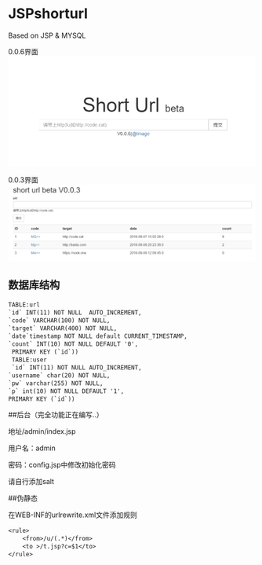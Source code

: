 # JSPshorturl
Based on JSP &amp; MYSQL

0.0.6界面
![screenshots](https://raw.githubusercontent.com/tusik/JSPshorturl/master/screenshots/0.0.6.png)

0.0.3界面
![screenshots](https://raw.githubusercontent.com/tusik/JSPshorturl/master/screenshots/0.0.3.png)

## 数据库结构

```mysql
TABLE:url
`id` INT(11) NOT NULL  AUTO_INCREMENT,
`code` VARCHAR(100) NOT NULL,
`target` VARCHAR(400) NOT NULL,
`date`timestamp NOT NULL default CURRENT_TIMESTAMP,
`count` INT(10) NOT NULL DEFAULT '0',
 PRIMARY KEY (`id`))
 TABLE:user
 `id` INT(11) NOT NULL AUTO_INCREMENT,
`username` char(20) NOT NULL,
`pw` varchar(255) NOT NULL,
`p` int(10) NOT NULL DEFAULT '1',
PRIMARY KEY (`id`))
```
##后台（完全功能正在编写..）

地址/admin/index.jsp

用户名：admin

密码：config.jsp中修改初始化密码

请自行添加salt

##伪静态

在WEB-INF的urlrewrite.xml文件添加规则

```
<rule>
    <from>/u/(.*)</from>
    <to >/t.jsp?c=$1</to>
</rule>
```